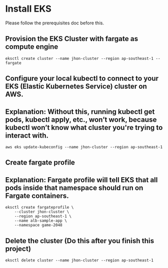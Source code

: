 # Install EKS

Please follow the prerequisites doc before this.

## Provision the EKS Cluster with fargate as compute engine

```
eksctl create cluster --name jhon-cluster --region ap-southeast-1 --fargate
```

## Configure your local kubectl to connect to your EKS (Elastic Kubernetes Service) cluster on AWS.
## Explanation: Without this, running kubectl get pods, kubectl apply, etc., won’t work, because kubectl won’t know what cluster you're trying to interact with.

```
aws eks update-kubeconfig --name jhon-cluster --region ap-southeast-1
```

## Create fargate profile
## Explanation: Fargate profile will tell EKS that all pods inside that namespace should run on Fargate containers.

```
eksctl create fargateprofile \
    --cluster jhon-cluster \
    --region ap-southeast-1 \
    --name alb-sample-app \
    --namespace game-2048
```

## Delete the cluster (Do this after you finish this project)

```
eksctl delete cluster --name jhon-cluster --region ap-southeast-1
```
